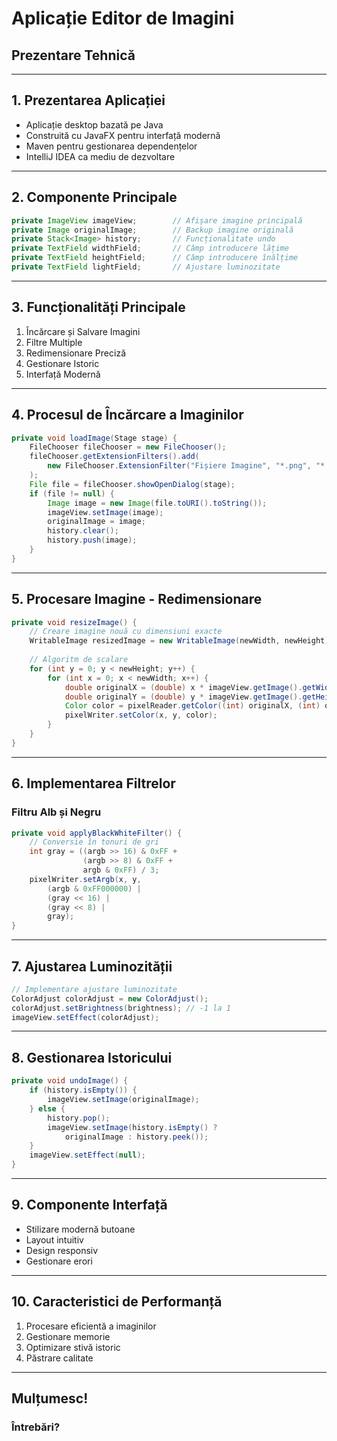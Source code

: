 # Aplicație Editor de Imagini
## Prezentare Tehnică

---

## 1. Prezentarea Aplicației
- Aplicație desktop bazată pe Java
- Construită cu JavaFX pentru interfață modernă
- Maven pentru gestionarea dependențelor
- IntelliJ IDEA ca mediu de dezvoltare

---

## 2. Componente Principale
```java
private ImageView imageView;        // Afișare imagine principală
private Image originalImage;        // Backup imagine originală
private Stack<Image> history;       // Funcționalitate undo
private TextField widthField;       // Câmp introducere lățime
private TextField heightField;      // Câmp introducere înălțime
private TextField lightField;       // Ajustare luminozitate
```

---

## 3. Funcționalități Principale
1. Încărcare și Salvare Imagini
2. Filtre Multiple
3. Redimensionare Preciză
4. Gestionare Istoric
5. Interfață Modernă

---

## 4. Procesul de Încărcare a Imaginilor
```java
private void loadImage(Stage stage) {
    FileChooser fileChooser = new FileChooser();
    fileChooser.getExtensionFilters().add(
        new FileChooser.ExtensionFilter("Fișiere Imagine", "*.png", "*.jpg", "*.jpeg")
    );
    File file = fileChooser.showOpenDialog(stage);
    if (file != null) {
        Image image = new Image(file.toURI().toString());
        imageView.setImage(image);
        originalImage = image;
        history.clear();
        history.push(image);
    }
}
```

---

## 5. Procesare Imagine - Redimensionare
```java
private void resizeImage() {
    // Creare imagine nouă cu dimensiuni exacte
    WritableImage resizedImage = new WritableImage(newWidth, newHeight);
    
    // Algoritm de scalare
    for (int y = 0; y < newHeight; y++) {
        for (int x = 0; x < newWidth; x++) {
            double originalX = (double) x * imageView.getImage().getWidth() / newWidth;
            double originalY = (double) y * imageView.getImage().getHeight() / newHeight;
            Color color = pixelReader.getColor((int) originalX, (int) originalY);
            pixelWriter.setColor(x, y, color);
        }
    }
}
```

---

## 6. Implementarea Filtrelor
### Filtru Alb și Negru
```java
private void applyBlackWhiteFilter() {
    // Conversie în tonuri de gri
    int gray = ((argb >> 16) & 0xFF + 
                (argb >> 8) & 0xFF + 
                argb & 0xFF) / 3;
    pixelWriter.setArgb(x, y, 
        (argb & 0xFF000000) | 
        (gray << 16) | 
        (gray << 8) | 
        gray);
}
```

---

## 7. Ajustarea Luminozității
```java
// Implementare ajustare luminozitate
ColorAdjust colorAdjust = new ColorAdjust();
colorAdjust.setBrightness(brightness); // -1 la 1
imageView.setEffect(colorAdjust);
```

---

## 8. Gestionarea Istoricului
```java
private void undoImage() {
    if (history.isEmpty()) {
        imageView.setImage(originalImage);
    } else {
        history.pop();
        imageView.setImage(history.isEmpty() ? 
            originalImage : history.peek());
    }
    imageView.setEffect(null);
}
```

---

## 9. Componente Interfață
- Stilizare modernă butoane
- Layout intuitiv
- Design responsiv
- Gestionare erori

---

## 10. Caracteristici de Performanță
1. Procesare eficientă a imaginilor
2. Gestionare memorie
3. Optimizare stivă istoric
4. Păstrare calitate

---

## Mulțumesc!
### Întrebări? 